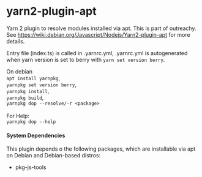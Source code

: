 # yarn2-plugin-apt

Yarn 2 plugin to resolve modules installed via apt. This is part of outreachy. See https://wiki.debian.org/Javascript/Nodejs/Yarn2-plugin-apt for more details.

Entry file (index.ts) is called in .yarnrc.yml, .yarnrc.yml is autogenerated when yarn version is set to berry with `yarn set version berry`.

On debian <br/> `apt install yarnpkg`,<br/> `yarnpkg set version berry`,<br/> `yarnpkg install`,<br/> `yarnpkg build`,<br/> `yarnpkg dop --resolve/-r <package>`<br/><br/> For Help: <br/>  `yarnpkg dop --help`

#### System Dependencies
This plugin depends o the following packages, which are installable via apt on Debian and Debian-based distros:
- pkg-js-tools